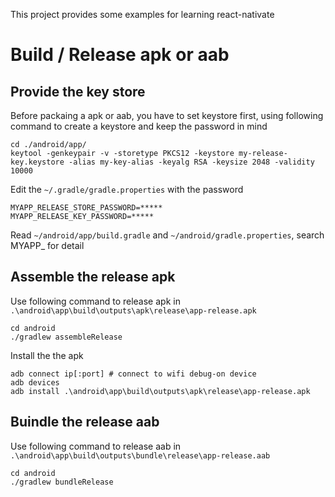 
This project provides some examples for learning react-nativate


# Build / Release apk or aab

## Provide the key store
Before packaing a apk or aab, you have to set keystore first, using following command to create a keystore and keep the password in mind
```
cd ./android/app/
keytool -genkeypair -v -storetype PKCS12 -keystore my-release-key.keystore -alias my-key-alias -keyalg RSA -keysize 2048 -validity 10000
```

Edit the `~/.gradle/gradle.properties` with the password
```
MYAPP_RELEASE_STORE_PASSWORD=*****
MYAPP_RELEASE_KEY_PASSWORD=*****
```

Read `~/android/app/build.gradle` and `~/android/gradle.properties`, search MYAPP_ for detail

## Assemble the release apk
Use following command to release apk in `.\android\app\build\outputs\apk\release\app-release.apk`

```
cd android
./gradlew assembleRelease
```

Install the the apk 
```
adb connect ip[:port] # connect to wifi debug-on device
adb devices
adb install .\android\app\build\outputs\apk\release\app-release.apk
```

## Buindle the release aab
Use following command to release aab in `.\android\app\build\outputs\bundle\release\app-release.aab`

```
cd android
./gradlew bundleRelease
```